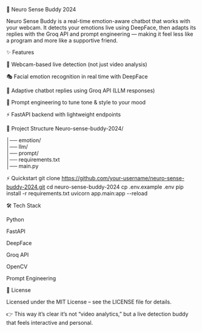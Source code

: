 🤖 Neuro Sense Buddy 2024

Neuro Sense Buddy is a real-time emotion-aware chatbot that works with your webcam. It detects your emotions live using DeepFace, then adapts its replies with the Groq API and prompt engineering — making it feel less like a program and more like a supportive friend.

✨ Features

🎥 Webcam-based live detection (not just video analysis)

🎭 Facial emotion recognition in real time with DeepFace

🧠 Adaptive chatbot replies using Groq API (LLM responses)

🧩 Prompt engineering to tune tone & style to your mood

⚡ FastAPI backend with lightweight endpoints

📂 Project Structure
Neuro-sense-buddy-2024/

│── emotion/  
│── llm/  
│── prompt/  
│── requirements.txt  
│── main.py  
        

⚡ Quickstart
git clone https://github.com/your-username/neuro-sense-buddy-2024.git
cd neuro-sense-buddy-2024
cp .env.example .env
pip install -r requirements.txt
uvicorn app.main:app --reload

🛠️ Tech Stack

Python

FastAPI

DeepFace

Groq API

OpenCV

Prompt Engineering

📜 License

Licensed under the MIT License – see the LICENSE file for details.

👉 This way it’s clear it’s not “video analytics,” but a live detection buddy that feels interactive and personal.
